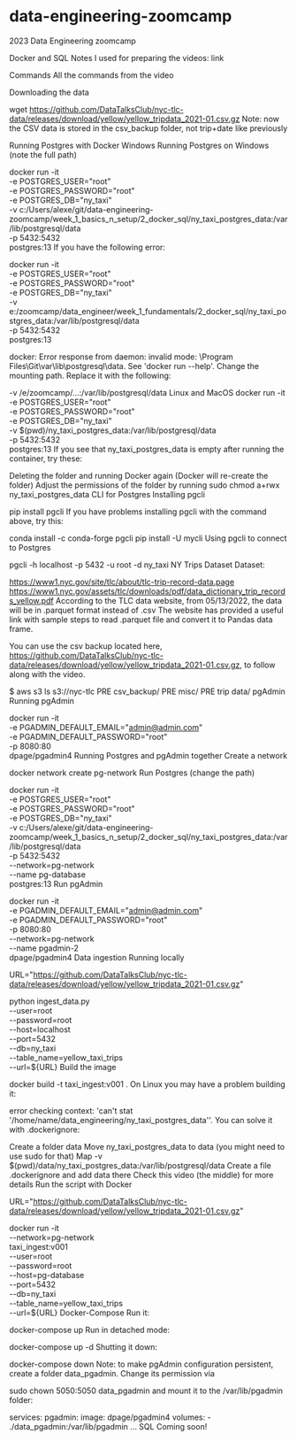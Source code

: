 # data-engineering-zoomcamp
2023 Data Engineering zoomcamp

Docker and SQL
Notes I used for preparing the videos: link

Commands
All the commands from the video

Downloading the data

wget https://github.com/DataTalksClub/nyc-tlc-data/releases/download/yellow/yellow_tripdata_2021-01.csv.gz 
Note: now the CSV data is stored in the csv_backup folder, not trip+date like previously

Running Postgres with Docker
Windows
Running Postgres on Windows (note the full path)

docker run -it \
  -e POSTGRES_USER="root" \
  -e POSTGRES_PASSWORD="root" \
  -e POSTGRES_DB="ny_taxi" \
  -v c:/Users/alexe/git/data-engineering-zoomcamp/week_1_basics_n_setup/2_docker_sql/ny_taxi_postgres_data:/var/lib/postgresql/data \
  -p 5432:5432 \
  postgres:13
If you have the following error:

docker run -it \
  -e POSTGRES_USER="root" \
  -e POSTGRES_PASSWORD="root" \
  -e POSTGRES_DB="ny_taxi" \
  -v e:/zoomcamp/data_engineer/week_1_fundamentals/2_docker_sql/ny_taxi_postgres_data:/var/lib/postgresql/data  \
  -p 5432:5432 \
  postgres:13

docker: Error response from daemon: invalid mode: \Program Files\Git\var\lib\postgresql\data.
See 'docker run --help'.
Change the mounting path. Replace it with the following:

-v /e/zoomcamp/...:/var/lib/postgresql/data
Linux and MacOS
docker run -it \
  -e POSTGRES_USER="root" \
  -e POSTGRES_PASSWORD="root" \
  -e POSTGRES_DB="ny_taxi" \
  -v $(pwd)/ny_taxi_postgres_data:/var/lib/postgresql/data \
  -p 5432:5432 \
  postgres:13
If you see that ny_taxi_postgres_data is empty after running the container, try these:

Deleting the folder and running Docker again (Docker will re-create the folder)
Adjust the permissions of the folder by running sudo chmod a+rwx ny_taxi_postgres_data
CLI for Postgres
Installing pgcli

pip install pgcli
If you have problems installing pgcli with the command above, try this:

conda install -c conda-forge pgcli
pip install -U mycli
Using pgcli to connect to Postgres

pgcli -h localhost -p 5432 -u root -d ny_taxi
NY Trips Dataset
Dataset:

https://www1.nyc.gov/site/tlc/about/tlc-trip-record-data.page
https://www1.nyc.gov/assets/tlc/downloads/pdf/data_dictionary_trip_records_yellow.pdf
According to the TLC data website, from 05/13/2022, the data will be in .parquet format instead of .csv The website has provided a useful link with sample steps to read .parquet file and convert it to Pandas data frame.

You can use the csv backup located here, https://github.com/DataTalksClub/nyc-tlc-data/releases/download/yellow/yellow_tripdata_2021-01.csv.gz, to follow along with the video.

$ aws s3 ls s3://nyc-tlc
                           PRE csv_backup/
                           PRE misc/
                           PRE trip data/
pgAdmin
Running pgAdmin

docker run -it \
  -e PGADMIN_DEFAULT_EMAIL="admin@admin.com" \
  -e PGADMIN_DEFAULT_PASSWORD="root" \
  -p 8080:80 \
  dpage/pgadmin4
Running Postgres and pgAdmin together
Create a network

docker network create pg-network
Run Postgres (change the path)

docker run -it \
  -e POSTGRES_USER="root" \
  -e POSTGRES_PASSWORD="root" \
  -e POSTGRES_DB="ny_taxi" \
  -v c:/Users/alexe/git/data-engineering-zoomcamp/week_1_basics_n_setup/2_docker_sql/ny_taxi_postgres_data:/var/lib/postgresql/data \
  -p 5432:5432 \
  --network=pg-network \
  --name pg-database \
  postgres:13
Run pgAdmin

docker run -it \
  -e PGADMIN_DEFAULT_EMAIL="admin@admin.com" \
  -e PGADMIN_DEFAULT_PASSWORD="root" \
  -p 8080:80 \
  --network=pg-network \
  --name pgadmin-2 \
  dpage/pgadmin4
Data ingestion
Running locally

URL="https://github.com/DataTalksClub/nyc-tlc-data/releases/download/yellow/yellow_tripdata_2021-01.csv.gz"

python ingest_data.py \
  --user=root \
  --password=root \
  --host=localhost \
  --port=5432 \
  --db=ny_taxi \
  --table_name=yellow_taxi_trips \
  --url=${URL}
Build the image

docker build -t taxi_ingest:v001 .
On Linux you may have a problem building it:

error checking context: 'can't stat '/home/name/data_engineering/ny_taxi_postgres_data''.
You can solve it with .dockerignore:

Create a folder data
Move ny_taxi_postgres_data to data (you might need to use sudo for that)
Map -v $(pwd)/data/ny_taxi_postgres_data:/var/lib/postgresql/data
Create a file .dockerignore and add data there
Check this video (the middle) for more details
Run the script with Docker

URL="https://github.com/DataTalksClub/nyc-tlc-data/releases/download/yellow/yellow_tripdata_2021-01.csv.gz"

docker run -it \
  --network=pg-network \
  taxi_ingest:v001 \
    --user=root \
    --password=root \
    --host=pg-database \
    --port=5432 \
    --db=ny_taxi \
    --table_name=yellow_taxi_trips \
    --url=${URL}
Docker-Compose
Run it:

docker-compose up
Run in detached mode:

docker-compose up -d
Shutting it down:

docker-compose down
Note: to make pgAdmin configuration persistent, create a folder data_pgadmin. Change its permission via

sudo chown 5050:5050 data_pgadmin
and mount it to the /var/lib/pgadmin folder:

services:
  pgadmin:
    image: dpage/pgadmin4
    volumes:
      - ./data_pgadmin:/var/lib/pgadmin
    ...
SQL
Coming soon!
